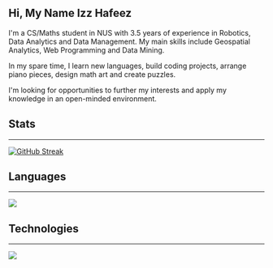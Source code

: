 ## Hi, My Name Izz Hafeez

I'm a CS/Maths student in NUS with 3.5 years of experience in Robotics, Data Analytics and Data Management. My main skills include Geospatial Analytics, Web Programming and Data Mining.

In my spare time, I learn new languages, build coding projects, arrange piano pieces, design math art and create puzzles.

I'm looking for opportunities to further my interests and apply my knowledge in an open-minded environment.

## Stats
---
<!---![My GitHub stats](https://github-readme-stats-fork-gules.vercel.app/api?username=mynameizzhafeez&count_private=true&show_icons=true&theme=dark&hide=contribs)<br/>--->
[![GitHub Streak](https://streak-stats.demolab.com/?user=mynameizzhafeez&theme=dark&card_width=467)](https://git.io/streak-stats)
<!---[![GitHub Trends SVG](https://api.githubtrends.io/user/svg/mynameizzhafeez/repos)](https://githubtrends.io)--->
<!---![Top Langs](https://github-readme-stats.vercel.app/api/top-langs/?username=mynameizzhafeez)--->
<!---[![Harlok's wakatime stats](https://github-readme-stats.vercel.app/api/wakatime?username=wilcoxon)](https://github.com/anuraghazra/github-readme-stats)--->

## Languages
---
<a href="https://skillicons.dev">
  <img src="https://skillicons.dev/icons?i=python,javascript,java,latex,ruby,rust,r,php,html,css" />
</a>

## Technologies
---
<a href="https://skillicons.dev">
  <img src="https://skillicons.dev/icons?i=django,react,vue,flask,figma,rails,nodejs,rocket,postman,unity,tensorflow,pytorch" />
</a>

<!---
mynameizzhafeez/mynameizzhafeez is a ✨ special ✨ repository because its `README.md` (this file) appears on your GitHub profile.
You can click the Preview link to take a look at your changes.
--->
